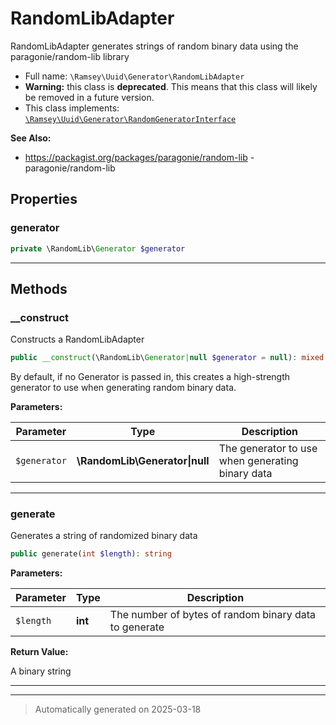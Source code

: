 
# RandomLibAdapter

RandomLibAdapter generates strings of random binary data using the
paragonie/random-lib library



* Full name: `\Ramsey\Uuid\Generator\RandomLibAdapter`
* **Warning:** this class is **deprecated**. This means that this class will likely be removed in a future version.
* This class implements:
[`\Ramsey\Uuid\Generator\RandomGeneratorInterface`](./RandomGeneratorInterface.md)

**See Also:**

* https://packagist.org/packages/paragonie/random-lib - paragonie/random-lib



## Properties


### generator



```php
private \RandomLib\Generator $generator
```






***

## Methods


### __construct

Constructs a RandomLibAdapter

```php
public __construct(\RandomLib\Generator|null $generator = null): mixed
```

By default, if no Generator is passed in, this creates a high-strength
generator to use when generating random binary data.






**Parameters:**

| Parameter | Type | Description |
|-----------|------|-------------|
| `$generator` | **\RandomLib\Generator&#124;null** | The generator to use when generating binary data |





***

### generate

Generates a string of randomized binary data

```php
public generate(int $length): string
```








**Parameters:**

| Parameter | Type | Description |
|-----------|------|-------------|
| `$length` | **int** | The number of bytes of random binary data to generate |


**Return Value:**

A binary string




***


***
> Automatically generated on 2025-03-18
